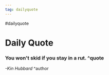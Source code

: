 ```yaml
---
tag: dailyquote
---
```


#dailyquote

# Daily Quote

### You won't skid if you stay in a rut. ^quote
*-Kin Hubbard* ^author
